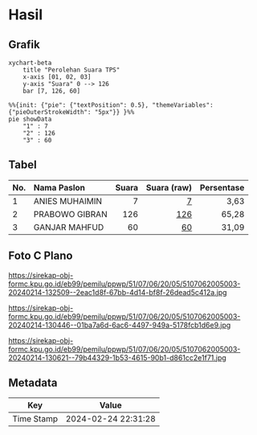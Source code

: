 # Hasil

## Grafik

```mermaid
xychart-beta
    title "Perolehan Suara TPS"
    x-axis [01, 02, 03]
    y-axis "Suara" 0 --> 126
    bar [7, 126, 60]
```

```mermaid
%%{init: {"pie": {"textPosition": 0.5}, "themeVariables": {"pieOuterStrokeWidth": "5px"}} }%%
pie showData
    "1" : 7
    "2" : 126
    "3" : 60
```

## Tabel

| No. | Nama Paslon    | Suara | Suara (raw) | Persentase |
|:--- |:-------------- | -----:| -----------:| ----------:|
| 1   | ANIES MUHAIMIN | 7     | [7][p-1]    | 3,63       |
| 2   | PRABOWO GIBRAN | 126   | [126][p-2]  | 65,28      |
| 3   | GANJAR MAHFUD  | 60    | [60][p-3]   | 31,09      |


[p-1]: https://github.com/gigit-pemilu/pemilu-2024-51-bali/blob/main/pilpres/hitung-suara/sub/51-bali/sub/07-karangasem/sub/06-bebandem/sub/2005-jungutan/sub/003-tps/sub/paslon-1.txt
[p-2]: https://github.com/gigit-pemilu/pemilu-2024-51-bali/blob/main/pilpres/hitung-suara/sub/51-bali/sub/07-karangasem/sub/06-bebandem/sub/2005-jungutan/sub/003-tps/sub/paslon-2.txt
[p-3]: https://github.com/gigit-pemilu/pemilu-2024-51-bali/blob/main/pilpres/hitung-suara/sub/51-bali/sub/07-karangasem/sub/06-bebandem/sub/2005-jungutan/sub/003-tps/sub/paslon-3.txt

## Foto C Plano

https://sirekap-obj-formc.kpu.go.id/eb99/pemilu/ppwp/51/07/06/20/05/5107062005003-20240214-132509--2eac1d8f-67bb-4d14-bf8f-26dead5c412a.jpg

https://sirekap-obj-formc.kpu.go.id/eb99/pemilu/ppwp/51/07/06/20/05/5107062005003-20240214-130446--01ba7a6d-6ac6-4497-949a-5178fcb1d6e9.jpg

https://sirekap-obj-formc.kpu.go.id/eb99/pemilu/ppwp/51/07/06/20/05/5107062005003-20240214-130621--79b44329-1b53-4615-90b1-d861cc2e1f71.jpg


## Metadata

| Key        | Value               |
| ---------- | ------------------- |
| Time Stamp | 2024-02-24 22:31:28 |



